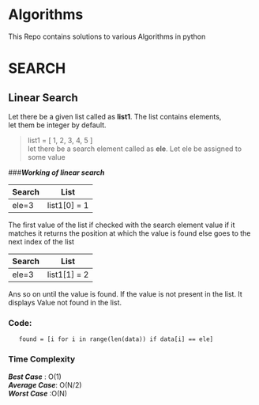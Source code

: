 # Algorithms
This Repo contains solutions to various Algorithms in python     
# SEARCH  
## Linear Search  

Let there be a given list called as **list1**. The list contains elements,   
let them be integer by default.    
>list1 = [ 1, 2, 3, 4, 5 ]  
>let there be a search element called as **ele**. Let ele be assigned to some value  
 
###***Working of linear search***

Search        | List 
------------- | -------------
ele=3         | list1[0] = 1
 
 The first value of the list if checked with the search element value if it matches it returns the position at which the value is found else goes to the next index of the list  

  Search        | List 
------------- | -------------
ele=3         | list1[1] = 2  
  
  
 Ans so on until the value is found. If the value is not present in the list. It displays Value not found in the list.
 
 ### Code:
 ```buildoutcfg
    found = [i for i in range(len(data)) if data[i] == ele]
```
 ### Time Complexity  
 ***Best Case*** : O(1)  
 ***Average Case***: O(N/2)  
 ***Worst Case*** :O(N)
